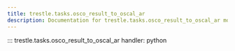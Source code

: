 ```yaml
---
title: trestle.tasks.osco_result_to_oscal_ar
description: Documentation for trestle.tasks.osco_result_to_oscal_ar module
---
```


::: trestle.tasks.osco_result_to_oscal_ar
handler: python
